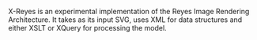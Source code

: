 X-Reyes is an experimental implementation of the Reyes Image Rendering Architecture. It takes as its input SVG, uses XML for data structures and either XSLT or XQuery  for processing the model.